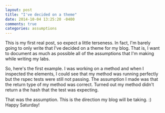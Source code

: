 ```yaml
---
layout: post
title: "I've decided on a theme"
date: 2014-10-04 13:25:20 -0400
comments: true
categories: assumptions 
---
```

This is my first real post, so expect a little terseness. In fact, I'm barely going to only write that I've decided on a theme for my blog. That is, I want to document as much as possible all of the assumptions that I'm making while writing my labs. 

So, here's the first example. I was working on a method and when I inspected the elements, I could see that my method was running perfectly but the rspec tests were still not passing. The assumption I made was that the return type of my method was correct. Turned out my method didn't return a the hash that the test was expecting.

That was the assumption. This is the direction my blog will be taking. :) Happy Saturday!
